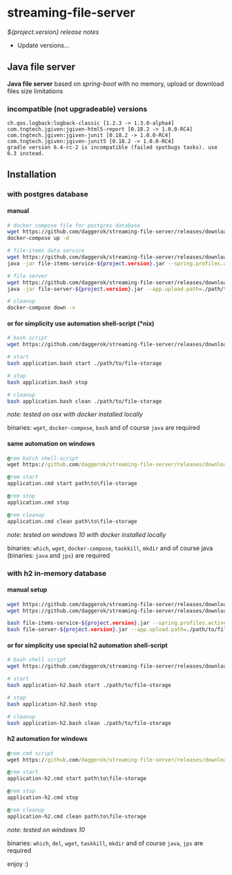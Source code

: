 # streaming-file-server
_${project.version} release notes_

* Update versions... 

## Java file server 

**Java file server** based on *spring-boot* with no memory, upload or download files size limitations

### incompatible (not upgradeable) versions

    ch.qos.logback:logback-classic [1.2.3 -> 1.3.0-alpha4]
    com.tngtech.jgiven:jgiven-html5-report [0.18.2 -> 1.0.0-RC4]
    com.tngtech.jgiven:jgiven-junit [0.18.2 -> 1.0.0-RC4]
    com.tngtech.jgiven:jgiven-junit5 [0.18.2 -> 1.0.0-RC4]
    gradle version 6.4-rc-2 is incompatible (failed spotbugs tasks). use 6.3 instead.

## Installation

### with postgres database

#### manual

```bash
# docker compose file for postgres database
wget https://github.com/daggerok/streaming-file-server/releases/download/${project.version}/docker-compose.yml
docker-compose up -d

# file-items data service
wget https://github.com/daggerok/streaming-file-server/releases/download/${project.version}/file-items-service-${project.version}.jar
java -jar file-items-service-${project.version}.jar --spring.profiles.active=db-pg

# file server
wget https://github.com/daggerok/streaming-file-server/releases/download/${project.version}/file-server-${project.version}.jar
java -jar file-server-${project.version}.jar --app.upload.path=./path/to/file-storage

# cleanup
docker-compose down -v
```

#### or for simplicity use automation shell-script (*nix)

```bash
# bash script
wget https://github.com/daggerok/streaming-file-server/releases/download/${project.version}/application.bash

# start
bash application.bash start ./path/to/file-storage

# stop
bash application.bash stop

# cleanup
bash application.bash clean ./path/to/file-storage
```

*note: tested on osx with docker installed locally*

binaries: `wget`, `docker-compose`, `bash` and of course `java` are required

#### same automation on windows

```cmd
@rem batch shell-script
wget https://github.com/daggerok/streaming-file-server/releases/download/${project.version}/application.cmd

@rem start
application.cmd start path\to\file-storage

@rem stop
application.cmd stop

@rem cleanup
application.cmd clean path\to\file-storage
```

*note: tested on windows 10 with docker installed locally*

binaries: `which`, `wget`, `docker-compose`, `taskkill`, `mkdir` and of course java (binaries: `java` and `jps`) are required

### with h2 in-memory database

#### manual setup

```bash
wget https://github.com/daggerok/streaming-file-server/releases/download/${project.version}/file-items-service-${project.version}.jar
wget https://github.com/daggerok/streaming-file-server/releases/download/${project.version}/file-server-${project.version}.jar

bash file-items-service-${project.version}.jar --spring.profiles.active=db-h2
bash file-server-${project.version}.jar --app.upload.path=./path/to/file-storage
```

#### or for simplicity use special h2 automation shell-script

```bash
# bash shell script
wget https://github.com/daggerok/streaming-file-server/releases/download/${project.version}/application-h2.bash

# start
bash application-h2.bash start ./path/to/file-storage

# stop
bash application-h2.bash stop

# cleanup
bash application-h2.bash clean ./path/to/file-storage
```

#### h2 automation for windows

```cmd
@rem cmd script
wget https://github.com/daggerok/streaming-file-server/releases/download/${project.version}/application-h2.cmd

@rem start
application-h2.cmd start path\to\file-storage

@rem stop
application-h2.cmd stop

@rem cleanup
application-h2.cmd clean path\to\file-storage
```

*note: tested on windows 10*

binaries: `which`, `del`, `wget`, `taskkill`, `mkdir` and of course `java`, `jps` are required

enjoy :)

